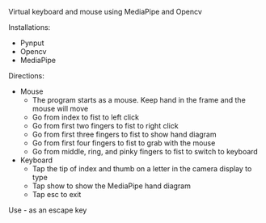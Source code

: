 Virtual keyboard and mouse using MediaPipe and Opencv

Installations:
  - Pynput
  - Opencv
  - MediaPipe

Directions:
  - Mouse
    - The program starts as a mouse. Keep hand in the frame and the mouse will move
    - Go from index to fist to left click
    - Go from first two fingers to fist to right click
    - Go from first three fingers to fist to show hand diagram
    - Go from first four fingers to fist to grab with the mouse
    - Go from middle, ring, and pinky fingers to fist to switch to keyboard
  - Keyboard
    - Tap the tip of index and thumb on a letter in the camera display to type
    - Tap show to show the MediaPipe hand diagram
    - Tap esc to exit

Use - as an escape key
